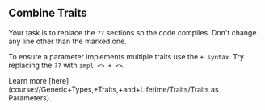 ## Combine Traits

Your task is to replace the `??` sections so the code compiles.
Don't change any line other than the marked one.

<div class="hint">
To ensure a parameter implements multiple traits use the <code>+ syntax</code>. Try replacing the
<code>??</code> with <code>impl <> + <></code>.

Learn more [here](course://Generic+Types,+Traits,+and+Lifetime/Traits/Traits as Parameters).
</div>
